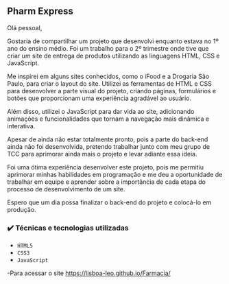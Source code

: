 ## Pharm Express

Olá pessoal,

Gostaria de compartilhar um projeto que desenvolvi enquanto estava no 1º ano do ensino médio. Foi um trabalho para o 2º trimestre onde tive que criar um site de entrega de produtos utilizando as linguagens HTML, CSS e JavaScript.

Me inspirei em alguns sites conhecidos, como o iFood e a Drogaria São Paulo, para criar o layout do site. Utilizei as ferramentas de HTML e CSS para desenvolver a parte visual do projeto, criando páginas, formulários e botões que proporcionam uma experiência agradável ao usuário.

Além disso, utilizei o JavaScript para dar vida ao site, adicionando animações e funcionalidades que tornam a navegação mais dinâmica e interativa.

Apesar de ainda não estar totalmente pronto, pois a parte do back-end ainda não foi desenvolvida, pretendo trabalhar junto com meu grupo de TCC para aprimorar ainda mais o projeto e levar adiante essa ideia.

Foi uma ótima experiência desenvolver este projeto, pois me permitiu aprimorar minhas habilidades em programação e me deu a oportunidade de trabalhar em equipe e aprender sobre a importância de cada etapa do processo de desenvolvimento de um site.

Espero que um dia possa finalizar o back-end do projeto e colocá-lo em produção.

### ✔️ Técnicas e tecnologias utilizadas

- ``HTML5``
- ``CSS3``
- ``JavaScript``

-Para acessar o site 
https://lisboa-leo.github.io/Farmacia/
